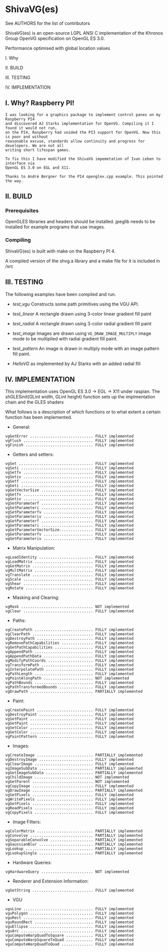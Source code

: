 # ShivaVG(es)

See AUTHORS for the list of contributors

ShivaVG(es) is an open-source LGPL ANSI C implementation of the Khronos
Group OpenVG specification on OpenGL ES 3.0.

Performance optimised with global location values

I.    Why 

II.	BUILD   

III.	TESTING 

IV.	IMPLEMENTATION

## I.	Why? Raspberry PI!	
	I was looking for a graphics package to implement control panes on my Raspberry PI4
	and discovered AJ Starks implementation for OpenVG. Compiling it I found it would not run,
	on the PI4, Raspberry had voided the PI3 support for OpenVG. Now this is poor and without
	reasonable excuse, standards allow continuity and progress for developers. We are not all
	writing short lifespan games.

	To fix this I have modified the ShivaVG impemetation of Ivan Leben to interface via
	OpenGL ES 3.0 on EGL and X11.

	Thanks to André Bergner for the PI4 openglex.cpp example. This pointed the way.  

## II. BUILD

### Prerequisites

   OpenGLES libraries and headers should be installed.
   jpeglib needs to be installed for example programs that use images.

### Compiling
ShivaVG(es) is built with make on the Raspberry PI 4.

A compiled version of the shvg.a library and a make file for it is included in /src

## III. TESTING

The following examples have been compiled and run. 

* *test_vgu*
  Constructs some path primitives using the VGU API.

* *test_linear*
  A rectangle drawn using 3-color linear gradient fill paint

* *test_radial*
  A rectangle drawn using 3-color radial gradient fill paint

* *test_image*
  Images are drawn using `VG_DRAW_IMAGE_MULTIPLY` image mode to be
  multiplied with radial gradient fill paint.

* *test_pattern*
  An image is drawn in multiply mode with an image pattern fill
  paint.

* *HelloVG* as implemented by AJ Starks with an added radial fill


## IV. IMPLEMENTATION

This implementation uses OpenGL ES 3.0 -> EGL -> X11 under raspian.
The shGLESinit(GLint width, GLint height) function sets up the implmentation
chain and the GLES shaders

What follows is a description of which functions or to what extent
a certain function has been implemented.

* General:

```
vgGetError ............................ FULLY implemented
vgFlush ............................... FULLY implemented
vgFinish .............................. FULLY implemented
```

* Getters and setters:

```
vgSet ................................. FULLY implemented
vgSeti ................................ FULLY implemented
vgSetfv ............................... FULLY implemented
vgSetiv ............................... FULLY implemented
vgGetf ................................ FULLY implemented
vgGeti ................................ FULLY implemented
vgGetVectorSize ....................... FULLY implemented
vgGetfv ............................... FULLY implemented
vgGetiv ............................... FULLY implemented
vgSetParameterf ....................... FULLY implemented
vgSetParameteri ....................... FULLY implemented
vgSetParameterfv ...................... FULLY implemented
vgSetParameteriv ...................... FULLY implemented
vgGetParameterf ....................... FULLY implemented
vgGetParameteri ....................... FULLY implemented
vgGetParameterVectorSize............... FULLY implemented
vgGetParameterfv ...................... FULLY implemented
vgGetParameteriv ...................... FULLY implemented
```

* Matrix Manipulation:

```
vgLoadIdentity ........................ FULLY implemented
vgLoadMatrix .......................... FULLY implemented
vgGetMatrix ........................... FULLY implemented
vgMultMatrix .......................... FULLY implemented
vgTranslate ........................... FULLY implemented
vgScale ............................... FULLY implemented
vgShear ............................... FULLY implemented
vgRotate .............................. FULLY implemented
```

* Masking and Clearing:

```
vgMask ................................ NOT implemented
vgClear ............................... FULLY implemented
```

* Paths:

```
vgCreatePath .......................... FULLY implemented
vgClearPath ........................... FULLY implemented
vgDestroyPath ......................... FULLY implemented
vgRemovePathCapabilities .............. FULLY implemented
vgGetPathCapabilities ................. FULLY implemented
vgAppendPath .......................... FULLY implemented
vgAppendPathData ...................... FULLY implemented
vgModifyPathCoords .................... FULLY implemented
vgTransformPath ....................... FULLY implemented
vgInterpolatePath ..................... FULLY implemented
vgPathLength .......................... FULLY implemented
vgPointAlongPath ...................... NOT implemented
vgPathBounds .......................... FULLY implemented
vgPathTransformedBounds ............... FULLY implemented
vgDrawPath ............................ PARTIALLY implemented
```

* Paint:

```
vgCreatePaint ......................... FULLY implemented
vgDestroyPaint ........................ FULLY implemented
vgSetPaint ............................ FULLY implemented
vgGetPaint ............................ FULLY implemented
vgSetColor ............................ FULLY implemented
vgGetColor ............................ FULLY implemented
vgPaintPattern ........................ FULLY implemented
```

* Images:

```
vgCreateImage ......................... PARTIALLY implemented
vgDestroyImage ........................ FULLY implemented
vgClearImage .......................... FULLY implemented
vgImageSubData ........................ PARTIALLY implemented
vgGetImageSubData ..................... PARTIALLY implemented
vgChildImage .......................... NOT implemented
vgGetParent ........................... NOT implemented
vgCopyImage ........................... FULLY implemented
vgDrawImage ........................... PARTIALLY implemented
vgSetPixels ........................... FULLY implemented
vgWritePixels ......................... FULLY implemented
vgGetPixels ........................... FULLY implemented
vgReadPixels .......................... FULLY implemented
vgCopyPixels .......................... FULLY implemented
```

* Image Filters:

```
vgColorMatrix ......................... PARTIALLY implemented
vgConvolve ............................ PARTIALLY implemented
vgSeparableConvolve ................... PARTIALLY implemented
vgGaussianBlur ........................ PARTIALLY implemented
vgLookup .............................. PARTIALLY implemented
vgLookupSingle ........................ PARTIALLY implemented
```

* Hardware Queries:

```
vgHardwareQuery ....................... NOT implemented
```

* Renderer and Extension Information:

```
vgGetString ........................... FULLY implemented
```

* VGU

```
vguLine ............................... FULLY implemented
vguPolygon ............................ FULLY implemented
vguRect ............................... FULLY implemented
vguRoundRect .......................... FULLY implemented
vguEllipse ............................ FULLY implemented
vguArc ................................ FULLY implemented
vguComputeWarpQuadToSquare ............ FULLY implemented
vguComputeWarpSquareToQuad ............ FULLY implemented
vguComputeWarpQuadToQuad .............. FULLY implemented
```

